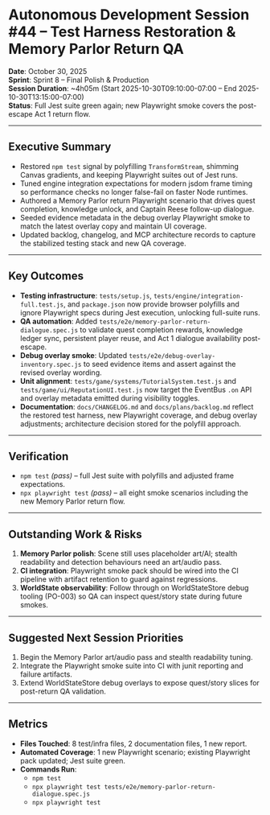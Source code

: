 # Autonomous Development Session #44 – Test Harness Restoration & Memory Parlor Return QA

**Date**: October 30, 2025  
**Sprint**: Sprint 8 – Final Polish & Production  
**Session Duration**: ~4h05m (Start 2025-10-30T09:10:00-07:00 – End 2025-10-30T13:15:00-07:00)  
**Status**: Full Jest suite green again; new Playwright smoke covers the post-escape Act 1 return flow.

---

## Executive Summary
- Restored `npm test` signal by polyfilling `TransformStream`, shimming Canvas gradients, and keeping Playwright suites out of Jest runs.
- Tuned engine integration expectations for modern jsdom frame timing so performance checks no longer false-fail on faster Node runtimes.
- Authored a Memory Parlor return Playwright scenario that drives quest completion, knowledge unlock, and Captain Reese follow-up dialogue.
- Seeded evidence metadata in the debug overlay Playwright smoke to match the latest overlay copy and maintain UI coverage.
- Updated backlog, changelog, and MCP architecture records to capture the stabilized testing stack and new QA coverage.

---

## Key Outcomes
- **Testing infrastructure**: `tests/setup.js`, `tests/engine/integration-full.test.js`, and `package.json` now provide browser polyfills and ignore Playwright specs during Jest execution, unlocking full-suite runs.
- **QA automation**: Added `tests/e2e/memory-parlor-return-dialogue.spec.js` to validate quest completion rewards, knowledge ledger sync, persistent player reuse, and Act 1 dialogue availability post-escape.
- **Debug overlay smoke**: Updated `tests/e2e/debug-overlay-inventory.spec.js` to seed evidence items and assert against the revised overlay wording.
- **Unit alignment**: `tests/game/systems/TutorialSystem.test.js` and `tests/game/ui/ReputationUI.test.js` now target the EventBus `.on` API and overlay metadata emitted during visibility toggles.
- **Documentation**: `docs/CHANGELOG.md` and `docs/plans/backlog.md` reflect the restored test harness, new Playwright coverage, and debug overlay adjustments; architecture decision stored for the polyfill approach.

---

## Verification
- `npm test` *(pass)* – full Jest suite with polyfills and adjusted frame expectations.
- `npx playwright test` *(pass)* – all eight smoke scenarios including the new Memory Parlor return flow.

---

## Outstanding Work & Risks
1. **Memory Parlor polish**: Scene still uses placeholder art/AI; stealth readability and detection behaviours need an art/audio pass.
2. **CI integration**: Playwright smoke pack should be wired into the CI pipeline with artifact retention to guard against regressions.
3. **WorldState observability**: Follow through on WorldStateStore debug tooling (PO-003) so QA can inspect quest/story state during future smokes.

---

## Suggested Next Session Priorities
1. Begin the Memory Parlor art/audio pass and stealth readability tuning.
2. Integrate the Playwright smoke suite into CI with junit reporting and failure artifacts.
3. Extend WorldStateStore debug overlays to expose quest/story slices for post-return QA validation.

---

## Metrics
- **Files Touched**: 8 test/infra files, 2 documentation files, 1 new report.
- **Automated Coverage**: 1 new Playwright scenario; existing Playwright pack updated; Jest suite green.
- **Commands Run**:  
  - `npm test`  
  - `npx playwright test tests/e2e/memory-parlor-return-dialogue.spec.js`  
  - `npx playwright test`
